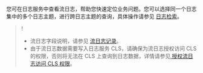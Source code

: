 您可在日志服务中查看流日志，帮助您快速定位业务问题。您可以选择同一个日志集中的多个日志主题，进行跨日志主题的查询，具体操作请参见 [日志检索](https://cloud.tencent.com/document/product/614/16981)。

>!
>- 流日志字段说明，请参见 [流日志记录](https://cloud.tencent.com/document/product/682/18933#.E6.B5.81.E6.97.A5.E5.BF.97.E8.AE.B0.E5.BD.95)。
>- 由于流日志数据需要写入日志服务 CLS，请确保为流日志授权访问 CLS 的权限，否则将无法在 CLS 上查询到日志数据，详情请参见[ 授权流日志访问 CLS 权限](https://cloud.tencent.com/document/product/682/63357)。
>
